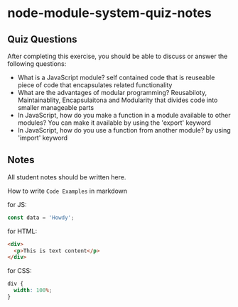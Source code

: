 # node-module-system-quiz-notes

## Quiz Questions

After completing this exercise, you should be able to discuss or answer the following questions:

- What is a JavaScript module?
  self contained code that is reuseable piece of code that encapsulates related functionality
- What are the advantages of modular programming?
  Reusabiloty, Maintainablity, Encapsulaitona and Modularity that divides code into smaller manageable parts
- In JavaScript, how do you make a function in a module available to other modules?
  You can make it available by using the 'export' keyword
- In JavaScript, how do you use a function from another module?
  by using 'import' keyword

## Notes

All student notes should be written here.

How to write `Code Examples` in markdown

for JS:

```javascript
const data = 'Howdy';
```

for HTML:

```html
<div>
  <p>This is text content</p>
</div>
```

for CSS:

```css
div {
  width: 100%;
}
```
